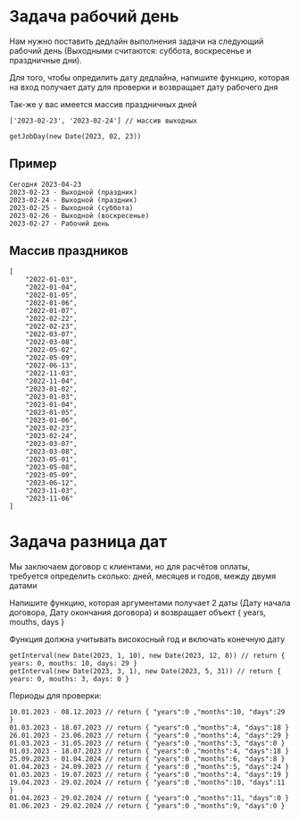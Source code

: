 # Задача рабочий день
Нам нужно поставить дедлайн выполнения задачи на следующий рабочий день (Выходными считаются: суббота, воскресенье и праздничные дни).

Для того, чтобы опредилить дату дедлайна, напишите функцию, которая на вход получает дату для проверки и возвращает дату рабочего дня

Так-же у вас имеется массив праздничных дней
```
['2023-02-23', '2023-02-24'] // массив выходных

getJobDay(new Date(2023, 02, 23))
```

## Пример
```
Сегодня 2023-04-23
2023-02-23 - Выходной (праздник)
2023-02-24 - Выходной (праздник)
2023-02-25 - Выходной (суббота)
2023-02-26 - Выходной (воскресенье)
2023-02-27 - Рабочий день
```

## Массив праздников
```
[
    "2022-01-03",
    "2022-01-04",
    "2022-01-05",
    "2022-01-06",
    "2022-01-07",
    "2022-02-22",
    "2022-02-23",
    "2022-03-07",
    "2022-03-08",
    "2022-05-02",
    "2022-05-09",
    "2022-06-13",
    "2022-11-03",
    "2022-11-04",
    "2023-01-02",
    "2023-01-03",
    "2023-01-04",
    "2023-01-05",
    "2023-01-06",
    "2023-02-23",
    "2023-02-24",
    "2023-03-07",
    "2023-03-08",
    "2023-05-01",
    "2023-05-08",
    "2023-05-09",
    "2023-06-12",
    "2023-11-03",
    "2023-11-06"
]
```

# Задача разница дат
Мы заключаем договор с клиентами, но для расчётов оплаты, требуется определить сколько: дней, месяцев и годов, между двумя датами

Напишите функцию, которая аргументами получает 2 даты (Дату начала договора, Дату окончания договора) и возвращает объект { years, mouths, days }

Функция должна учитывать високосный год и включать конечную дату
```
getInterval(new Date(2023, 1, 10), new Date(2023, 12, 8)) // return { years: 0, mouths: 10, days: 29 }
getInterval(new Date(2023, 3, 1), new Date(2023, 5, 31)) // return { years: 0, mouths: 3, days: 0 }
```
Периоды для проверки:
```
10.01.2023 - 08.12.2023 // return { "years":0 ,"months":10, "days":29 }
01.03.2023 - 18.07.2023 // return { "years":0 ,"months":4, "days":18 }
26.01.2023 - 23.06.2023 // return { "years":0 ,"months":4, "days":29 }
01.03.2023 - 31.05.2023 // return { "years":0 ,"months":3, "days":0 }
01.03.2023 - 18.07.2023 // return { "years":0 ,"months":4, "days":18 }
25.09.2023 - 01.04.2024 // return { "years":0 ,"months":6, "days":8 }
01.04.2023 - 24.09.2023 // return { "years":0 ,"months":5, "days":24 }
01.03.2023 - 19.07.2023 // return { "years":0 ,"months":4, "days":19 }
19.04.2023 - 29.02.2024 // return { "years":0 ,"months":10, "days":11 }
01.04.2023 - 29.02.2024 // return { "years":0 ,"months":11, "days":0 }
01.06.2023 - 29.02.2024 // return { "years":0 ,"months":9, "days":0 }
```